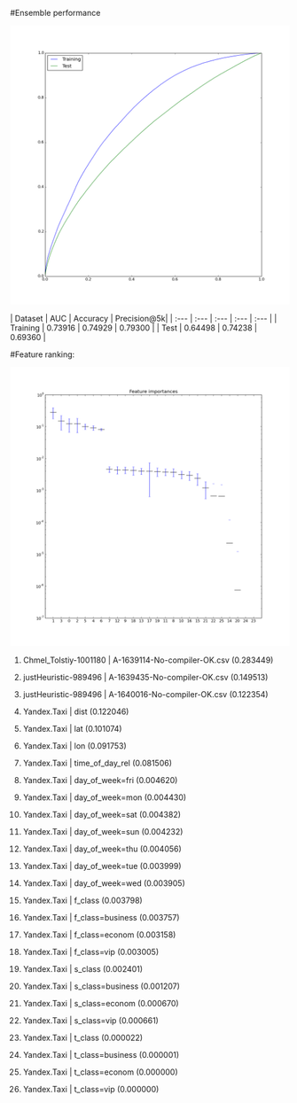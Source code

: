 #Ensemble performance

![](https://raw.githubusercontent.com/justheuristic/Taxathon-results/master/roc_curves.png?raw=true)

| Dataset | AUC | Accuracy | Precision@5k|
| :--- | :--- | :--- | :--- | :--- |
| Training | 0.73916 | 0.74929 | 0.79300 |
| Test | 0.64498 | 0.74238 | 0.69360 |


#Feature ranking:

![](https://github.com/justheuristic/Taxathon-results/blob/master/importances.png?raw=true)

1. Chmel_Tolstiy-1001180 | A-1639114-No-compiler-OK.csv (0.283449)

2. justHeuristic-989496 | A-1639435-No-compiler-OK.csv (0.149513)

3. justHeuristic-989496 | A-1640016-No-compiler-OK.csv (0.122354)

4. Yandex.Taxi | dist (0.122046)

5. Yandex.Taxi | lat (0.101074)

6. Yandex.Taxi | lon (0.091753)

7. Yandex.Taxi | time_of_day_rel (0.081506)

8. Yandex.Taxi | day_of_week=fri (0.004620)

9. Yandex.Taxi | day_of_week=mon (0.004430)

10. Yandex.Taxi | day_of_week=sat (0.004382)

11. Yandex.Taxi | day_of_week=sun (0.004232)

12. Yandex.Taxi | day_of_week=thu (0.004056)

13. Yandex.Taxi | day_of_week=tue (0.003999)

14. Yandex.Taxi | day_of_week=wed (0.003905)

15. Yandex.Taxi | f_class (0.003798)

16. Yandex.Taxi | f_class=business (0.003757)

17. Yandex.Taxi | f_class=econom (0.003158)

18. Yandex.Taxi | f_class=vip (0.003005)

19. Yandex.Taxi | s_class (0.002401)

20. Yandex.Taxi | s_class=business (0.001207)

21. Yandex.Taxi | s_class=econom (0.000670)

22. Yandex.Taxi | s_class=vip (0.000661)

23. Yandex.Taxi | t_class (0.000022)

24. Yandex.Taxi | t_class=business (0.000001)

25. Yandex.Taxi | t_class=econom (0.000000)

26. Yandex.Taxi | t_class=vip (0.000000)

